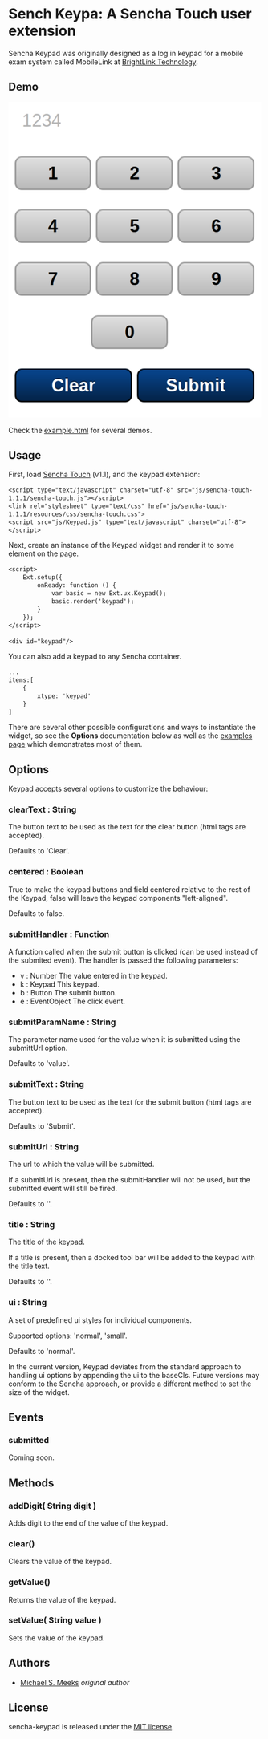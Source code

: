 # Sench Keypa: A Sencha Touch user extension

Sencha Keypad was originally designed as a log in keypad for a mobile exam system called MobileLink at [BrightLink Technology](http://thebrightlink.com).


## Demo

![Screenshot](http://github.com/msmeeks/sencha-keypad/raw/master/screenshot.png)

Check the [example.html](http://github.com/msmeeks/sencha-keypad/raw/master/example.html) for several demos.


## Usage

First, load [Sencha Touch](http://www.sencha.com/products/touch) (v1.1), and the keypad extension:

    <script type="text/javascript" charset="utf-8" src="js/sencha-touch-1.1.1/sencha-touch.js"></script>
    <link rel="stylesheet" type="text/css" href="js/sencha-touch-1.1.1/resources/css/sencha-touch.css">
    <script src="js/Keypad.js" type="text/javascript" charset="utf-8"></script>

Next, create an instance of the Keypad widget and render it to some element on the page.
	
    <script>
		Ext.setup({
			onReady: function () {
				var basic = new Ext.ux.Keypad();
				basic.render('keypad');
			}
		});
    </script>

	<div id="keypad"/>

You can also add a keypad to any Sencha container. 

	...
	items:[
		{
			xtype: 'keypad'
		}
	]

There are several other possible configurations and ways to instantiate the widget, so see the **Options** documentation below as well as the [examples page](http://msmeeks.github.com/sencha-keypad/examples.html) which demonstrates most of them.


## Options

Keypad accepts several options to customize the behaviour:

### clearText : String

The button text to be used as the text for the clear button (html tags are accepted).

Defaults to 'Clear'.


### centered : Boolean

True to make the keypad buttons and field centered relative to the rest of the Keypad, false will leave the keypad components "left-aligned".

Defaults to false.


### submitHandler : Function

A function called when the submit button is clicked (can be used instead of the submited event). The handler is passed the following parameters:

*  v : Number
		The value entered in the keypad.
*  k : Keypad
		This keypad.
*  b : Button
		The submit button.
*  e : EventObject
		The click event.


### submitParamName : String

The parameter name used for the value when it is submitted using the submittUrl option.

Defaults to 'value'.


### submitText : String

The button text to be used as the text for the submit button (html tags are accepted).

Defaults to 'Submit'.


### submitUrl : String

The url to which the value will be submitted.

If a submitUrl is present, then the submitHandler will not be used, but the submitted event will still be fired.

Defaults to ''.


### title : String

The title of the keypad.

If a title is present, then a docked tool bar will be added to the keypad with the title text.

Defaults to ''.


### ui : String

A set of predefined ui styles for individual components.

Supported options: 'normal', 'small'.

Defaults to 'normal'.

In the current version, Keypad deviates from the standard approach to handling ui options by appending the ui to the baseCls. Future versions may conform to the Sencha approach, or provide a different method to set the size of the widget.

## Events

### submitted

Coming soon.

## Methods

### addDigit( String digit )

Adds digit to the end of the value of the keypad.


### clear()

Clears the value of the keypad.


### getValue()

Returns the value of the keypad.


### setValue( String value )

Sets the value of the keypad.


## Authors

* [Michael S. Meeks](http://github.com/msmeeks) *original author*


## License

sencha-keypad is released under the [MIT license](http://github.com/msmeeks/sencha-keypad/raw/master/LICENSE).

